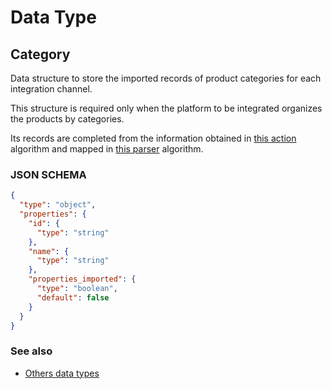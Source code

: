 # Data Type

## Category

Data structure to store the imported records of product categories for each integration channel.

This structure is required only when the platform to be integrated organizes the products by categories.

Its records are completed from the information obtained in [this action](../action-algorithms/do_import_categories.md) algorithm 
and mapped in [this parser](../parser-algorithms/parse_from_api_response_2_integration_db_category.md) algorithm.
    
### JSON SCHEMA
```json
{
  "type": "object",
  "properties": {
    "id": {
      "type": "string"
    },
    "name": {
      "type": "string"
    },
    "properties_imported": {
      "type": "boolean",
      "default": false
    }
  }
}
```

### See also
* [Others data types](overview?id=Category)
